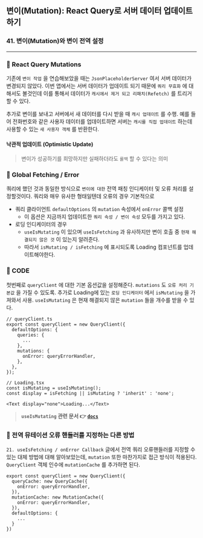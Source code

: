 ## 변이(Mutation): React Query로 서버 데이터 업데이트하기
### 41. 변이(Mutation)와 변이 전역 설정
<hr>

### 📌 React Query Mutations

기존에 `변이 작업` 을 연습해보았을 때는 `JsonPlaceholderServer` 여서 서버 데이터가 변경되지 않았다. 이번 앱에서는 서버 데이터가 업데이트 되기 때문에 `쿼리 무효화` 에 대해서도 볼것인데 이를 통해서 데이터가 `캐시에서 제거 되고 리패치(Refetch)` 를 트리거 할 수 있다.

추가로 변이를 보내고 서버에서 새 데이터를 다시 받을 때 `캐시 업데이트` 를 수행.
예를 들어 전화번호와 같은 사용자 데이터를 업데이트하면 서버는 `캐시를 직접 업데이트` 하는데 사용할 수 있는 `새 사용자 객체` 를 반환한다.

#### 낙관적 업데이트 (Optimistic Update)

> 변이가 성공하기를 희망하지만 실패하더라도 `롤백` 할 수 있다는 의미

### 📌 Global Fetching / Error

쿼리에 했던 것과 동일한 방식으로 `변이에 대한` 전역 패칭 인디케이터 및 오류 처리를 설정할것이다.
쿼리와 매우 유사한 형태일텐데 오류의 경우 기본적으로

- 쿼리 클라이언트 `defaultOptions` 의 `mutation` 속성에서 `onError` 콜백 설정
  - 이 옵션은 지금까지 업데이트한 `쿼리 속성 / 변이 속성` 모두를 가지고 있다.
- 로딩 인디케이터의 경우
  - `useIsMutating` 이 있으며 `useIsFetching` 과 유사하지만 변이 호출 중 `현재 해결되지 않은 것` 이 있는지 알려준다. 
  - 따라서 `isMutating / isFetching` 에 표시되도록 Loading 컴포넌트를 업데이트해야한다.


### 📌 CODE

첫번째로 `queryClient` 에 대한 기본 옵션값을 설정해준다. `mutations` 도 `오류 처리 기본값` 을 가질 수 있도록. 추가로 Loading에 있는 `로딩 인디케이터` 에서 `isMutating` 을 가져와서 사용.
`useIsMutating` 은 현재 해결되지 않은 `mutation` 들을 개수를 받을 수 있다. 

```tsx
// queryClient.ts
export const queryClient = new QueryClient({
  defaultOptions: {
    queries: {
      ...
    },
    mutations: {
      onError: queryErrorHandler,
    },
  },
});
  
// Loading.tsx
const isMutating = useIsMutating();
const display = isFetching || isMutating ? 'inherit' : 'none';

<Text display="none">Loading...</Text>
```

> **`useIsMutating` 관련 문서 👉 [`docs`]**

### 📌 전역 뮤테이션 오류 핸들러를 지정하는 다른 방법

`21. useIsFetching / onError Callback` 글에서 전역 쿼리 오류핸들러를 지정할 수 있는 대체 방법에 대해 알아보았는데, `mutation` 또한 마찬가지로 접근 방식이 적용된다.
`QueryClient` 객체 인수에 `mutationCache` 를 추가하면 된다.

```tsx
export const queryClient = new QueryClient({
  queryCache: new QueryCache({
    onError: queryErrorHandler,
  }),
  mutationCache: new MutationCache({
    onError: queryErrorHandler,
  }),
  defaultOptions: {
    ...
  }
})
```

[`docs`]: https://tanstack.com/query/v4/docs/react/reference/useIsMutating